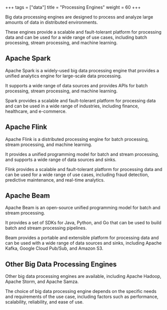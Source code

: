 +++
tags = ["data"]
title = "Processing Engines"
weight = 60
+++

Big data processing engines are designed to process and analyze large amounts of data in distributed environments. 

These engines provide a scalable and fault-tolerant platform for processing data and can be used for a wide range of use cases, including batch processing, stream processing, and machine learning.

## Apache Spark

Apache Spark is a widely-used big data processing engine that provides a unified analytics engine for large-scale data processing. 

It supports a wide range of data sources and provides APIs for batch processing, stream processing, and machine learning. 

Spark provides a scalable and fault-tolerant platform for processing data and can be used in a wide range of industries, including finance, healthcare, and e-commerce.

## Apache Flink

Apache Flink is a distributed processing engine for batch processing, stream processing, and machine learning. 

It provides a unified programming model for batch and stream processing, and supports a wide range of data sources and sinks. 

Flink provides a scalable and fault-tolerant platform for processing data and can be used for a wide range of use cases, including fraud detection, predictive maintenance, and real-time analytics.

## Apache Beam

Apache Beam is an open-source unified programming model for batch and stream processing. 

It provides a set of SDKs for Java, Python, and Go that can be used to build batch and stream processing pipelines. 

Beam provides a portable and extensible platform for processing data and can be used with a wide range of data sources and sinks, including Apache Kafka, Google Cloud Pub/Sub, and Amazon S3.

## Other Big Data Processing Engines

Other big data processing engines are available, including Apache Hadoop, Apache Storm, and Apache Samza. 

The choice of big data processing engine depends on the specific needs and requirements of the use case, including factors such as performance, scalability, reliability, and ease of use.

